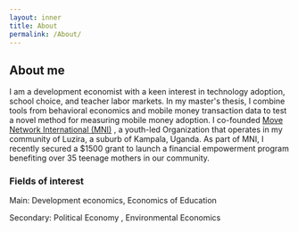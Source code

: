 ```yaml
---
layout: inner
title: About
permalink: /About/
---
```


## About me
I am a development economist with a keen interest in technology adoption, school choice, and teacher labor markets. In my master's thesis, I combine tools from behavioral economics and mobile money transaction data to test a novel method for measuring mobile money adoption. I co-founded  [Move Network International (MNI)](https://www.moveinternational.org/) , a youth-led Organization that operates in my community of  Luzira, a suburb of Kampala, Uganda. As part of MNI, I recently secured a $1500 grant to launch a financial empowerment program benefiting over 35 teenage mothers in our community.

### Fields of interest
Main: Development economics, Economics of Education 

Secondary: Political Economy , Environmental Economics 
